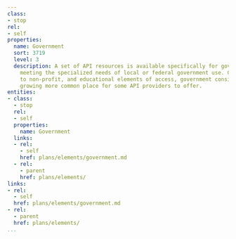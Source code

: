 ```yaml
---
class:
- stop
rel:
- self
properties:
  name: Government
  sort: 3719
  level: 3
  description: A set of API resources is available specifically for government access,
    meeting the specialized needs of local or federal government use. Complimentary
    to non-profit, and educational elements of access, government considerations are
    growing more common place for some API providers to offer.
entities:
- class:
  - stop
  rel:
  - self
  properties:
    name: Government
  links:
  - rel:
    - self
    href: plans/elements/government.md
  - rel:
    - parent
    href: plans/elements/
links:
- rel:
  - self
  href: plans/elements/government.md
- rel:
  - parent
  href: plans/elements/
...
```


